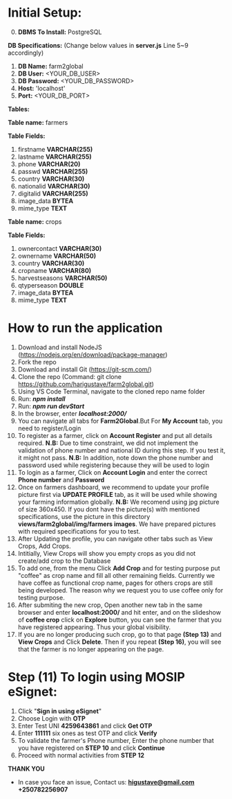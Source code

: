 # Initial Setup:

0. **DBMS To Install:** PostgreSQL

**DB Specifications:** (Change below values in **server.js** Line 5~9 accordingly)

1. **DB Name:** farm2global
2. **DB User:** <YOUR_DB_USER> 
3. **DB Password:** <YOUR_DB_PASSWORD>
4. **Host:** 'localhost'
5. **Port:** <YOUR_DB_PORT>

**Tables:**

**Table name:** farmers
   
**Table Fields:**

1. firstname **VARCHAR(255)**
2. lastname **VARCHAR(255)**
3. phone **VARCHAR(20)**
4. passwd **VARCHAR(255)**
5. country **VARCHAR(30)**
6. nationalid **VARCHAR(30)**
7. digitalid **VARCHAR(255)**
8. image_data **BYTEA**
9. mime_type **TEXT**

**Table name:** crops
   
**Table Fields:**

1. ownercontact **VARCHAR(30)**
2. ownername **VARCHAR(50)**
3. country **VARCHAR(30)**
4. cropname **VARCHAR(80)**
5. harvestseasons **VARCHAR(50)**
6. qtyperseason **DOUBLE**
7. image_data **BYTEA**
8. mime_type **TEXT**

# How to run the application
1. Download and install NodeJS (https://nodejs.org/en/download/package-manager)
2. Fork the repo
3. Download and install Git (https://git-scm.com/)
4. Clone the repo (Command: git clone https://github.com/harigustave/farm2global.git)
5. Using VS Code Terminal, navigate to the cloned repo name folder
6. Run: ***npm install***
7. Run: ***npm run devStart***
8. In the browser, enter ***localhost:2000/***
9. You can navigate all tabs for **Farm2Global**.But For **My Account** tab, you need to register/Login
10. To register as a farmer, click on **Account Register** and put all details required. **N.B:** Due to time constraint, we did not implement the validation of phone number and national ID during this step. If you test it, it might not pass.
  **N.B:** In addition, note down the phone number and password used while registering because they will be used to login
11. To login as a farmer, Click on **Account Login** and enter the correct **Phone number** and **Password**
12. Once on farmers dashboard, we recommend to update your profile picture first via **UPDATE PROFILE** tab, as it will be used while showing your farming information globally. 
   **N.B:** We recomend using jpg picture of size 360x450. If you dont have the picture(s) with mentioned specifications, use the picture in this directory **views/farm2global/img/farmers images**. We have prepared pictures with required specifications for you to test.
13. After Updating the profile, you can navigate other tabs such as View Crops, Add Crops.
14. Intitially, View Crops will show you empty crops as you did not create/add crop to the Database
15. To add one, from the menu Click **Add Crop** and for testing purpose put "coffee" as crop name and fill all other remaining fields. Currently we have coffee as functional crop name, pages for others crops are still being developed. The reason why we request you to use coffee only for testing purpose.
16. After submiting the new crop, Open another new tab in the same browser and enter **localhost:2000/** and hit enter, and on the slideshow of **coffee crop** click on **Explore** button, you can see the farmer that you have registered appearing. Thus your global visibility.
17. If you are no longer producing such crop, go to that page **(Step 13)** and **View Crops** and Click **Delete**. Then if you repeat **(Step 16)**, you will see that the farmer is no longer appearing on the page.

# Step (11) To login using MOSIP eSignet:

1. Click "**Sign in using eSignet**"
2. Choose Login with **OTP**
3. Enter Test UNI  **4259643861** and click **Get OTP**
4. Enter **111111** six ones as test OTP and click **Verify**
5. To validate the farmer's Phone number, Enter the phone number that you have registered on **STEP 10** and click **Continue**
6. Proceed with normal activities from **STEP 12**


**THANK YOU**

* In case you face an issue, Contact us: **higustave@gmail.com**  **+250782256907**
